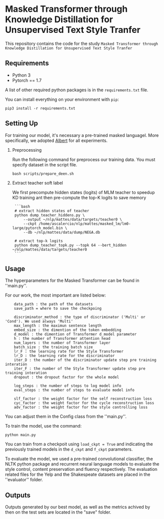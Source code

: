 # Masked Transformer through Knowledge Distillation for Unsupervised Text Style Tranfer

This repository contains the code for the study `Masked Transformer through Knowledge Distillation for Unsupervised Text Style Tranfer`



## Requirements

* Python 3
* Pytorch == 1.7

A list of other required python packages is in the `requirements.txt` file.

You can install everything on your environment with `pip`:
```
pip3 install -r requirements.txt
```

## Setting Up
For training our model, it's necessary a pre-trained masked languagel. More specifically, we adopted [Albert](https://arxiv.org/abs/1909.11942) for all experiments.

1. Preprocessing

    Run the following command for preprocess our training data. You must specify dataset in the script file.
    ```
    bash scripts/prepare_deen.sh
    ```

2. Extract teacher soft label

    We first precompute hidden states (logits) of MLM teacher to speedup KD training ant then pre-compute the top-K logits to save memory

        ```bash
        # extract hidden states of teacher
        python dump_teacher_hiddens.py \
            --output ~/nlp/mattes/data/targets/teacher0 \
            --ckpt /home/ascalercio/nlp/mattes/masked_lm/lm0-large/pytorch_model.bin \
            --db ~/nlp/mattes/data/dump/NEGA.db

        # extract top-k logits
        python dump_teacher_topk.py --topk 64 --bert_hidden ~/nlp/mattes/data/targets/teacher0
        ```


## Usage

The hyperparameters for the Masked Transformer can be found in ''main.py''.

For our work, the most important are listed below:

```
    data_path : the path of the datasets
    save_path = where to save the checkpoing
    
    discriminator_method : the type of discriminator ('Multi' or 'Cond'). We used always 'Multi'
    max_length : the maximun sentence length 
    embed_size : the dimention of the token embedding
    d_model : the dimention of Transformer d_model parameter
    h : the number of Transformer attention head
    num_layers : the number of Transformer layer
    batch_size : the training batch size
    lr_F : the learning rate for the Style Transformer
    lr_D : the learning rate for the discriminator
    iter_D : the number of the discriminator update step pre training interation
    iter_F : the number of the Style Transformer update step pre training interation
    dropout : the dropout factor for the whole model

    log_steps : the number of steps to log model info
    eval_steps : the number of steps to evaluate model info

    slf_factor : the weight factor for the self reconstruction loss
    cyc_factor : the weight factor for the cycle reconstruction loss
    adv_factor : the weight factor for the style controlling loss
```

You can adjust them in the Config class from the ''main.py''.



To train the model, use the command:

```shell
python main.py
```

You can train from a checkpoit using `load_ckpt = True` and indicating the previously trained models in the `d_ckpt` and `f_ckpt` parameters.


To evaluate the model, we used a pre-trained convolutional classifier, the NLTK python package and recurrent neural language models to evaluate the style control, content preservation and fluency respectively. The evaluation related files for the Yelp and the Shakespeate datasets are placed in the ''evaluator'' folder.


## Outputs

Outputs generated by our best model, as well as the metrics achived by then on the test sets are located in the "save" folder.